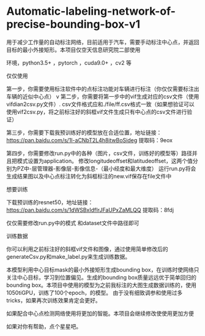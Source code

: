 # Automatic-labeling-network-of-precise-bounding-box-v1


用于减少工作量的自动标注网络，目前适用于汽车，需要手动标注中心点，并返回目标的最小外接矩形。本项目仅空天信息研究院二部使用

环境，python3.5+ ，pytorch ，cuda9.0+ ，cv2 等


仅仅使用

第一步，你需要使用标注软件中的点标注功能对车辆进行标注（你仅仅需要标注出车辆的近似中心点）
v
第二步，你需要将第一步中的vif生成对应的csv文件（使用vifdian2csv.py文件）. csv文件格式应和./file/ff.csv格式一致（如果想验证可以使用vif2csv.py，将之前标注好的斜框vif文件生成只有中心点的csv文件进行验证）

第三步，你需要下载我预训练好的模型放在合适位置，地址链接：https://pan.baidu.com/s/1I-aCNbT2L4h8itwBoSideg   提取码：9eox

第四步，你需要修改run.py中的各种（图片，csv文件，训练好的模型等）路径并且把模式设置为application。
修改longitudeoffset和latitudeoffset，这两个值分别为PZ中-层管理器-影像层-影像信息-（最小经度和最大维度）
运行run.py将会生成结果图以及中心点标注转化为斜框标注的new.vif保存在file文件中


想要训练

下载预训练的resnet50，地址链接：https://pan.baidu.com/s/1dWSBxIdfIrJFaUPxZaMLQQ 提取码：8fdj

仅仅需要修改run.py中的模式 和dataset文件中路径即可



训练数据

你可以利用之前标注好的斜框vif文件和图像，通过使用简单修改后的generateCsv.py和make_label.py来生成训练数据。



本模型利用中心目标mask的最小外接矩形生成bounding box，在训练时使网络只关注中心目标，学习到位置偏见。生成的bounding box质量远远优于简单回归的bounding box。本项目中使用的模型为之前我标注的大图生成数据训练的，使用1050tiGPU，训练了100个epoch，的模型。 由于没有细致调参和使用过多tricks，如果再次训练效果肯定会更好。

如果配合中心点检测网络使用将更加的智能。本项目会继续修改使使用更加方便


如果对你有帮助，点个星星吧。
